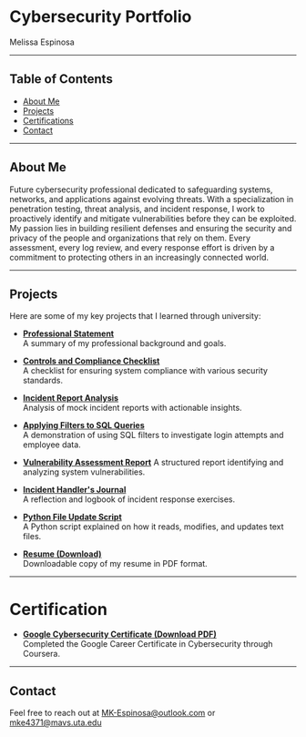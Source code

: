 # Cybersecurity Portfolio

Melissa Espinosa

---

## Table of Contents
- [About Me](#about-me)
- [Projects](#projects)
- [Certifications](#certifications)
- [Contact](#contact)

---

## About Me
Future cybersecurity professional dedicated to safeguarding systems, networks, and applications against evolving threats. With a specialization in penetration testing, threat analysis, and incident response, I work to proactively identify and mitigate vulnerabilities before they can be exploited. My passion lies in building resilient defenses and ensuring the security and privacy of the people and organizations that rely on them. Every assessment, every log review, and every response effort is driven by a commitment to protecting others in an increasingly connected world.

---

## Projects

Here are some of my key projects that I learned through university:

- **[Professional Statement](https://raw.githubusercontent.com/mkespi/Portfolio/main/Course1.pdf)**  
  A summary of my professional background and goals.

- **[Controls and Compliance Checklist](https://raw.githubusercontent.com/mkespi/Portfolio/main/Course2.pdf)**  
  A checklist for ensuring system compliance with various security standards.

- **[Incident Report Analysis](https://raw.githubusercontent.com/mkespi/Portfolio/main/Course3.pdf)**  
  Analysis of mock incident reports with actionable insights.

- **[Applying Filters to SQL Queries](https://raw.githubusercontent.com/mkespi/Portfolio/main/Course4.pdf)**  
  A demonstration of using SQL filters to investigate login attempts and employee data.

- **[Vulnerability Assessment Report](https://raw.githubusercontent.com/mkespi/Portfolio/main/Course5.pdf)** 
  A structured report identifying and analyzing system vulnerabilities.

- **[Incident Handler's Journal](https://raw.githubusercontent.com/mkespi/Portfolio/main/Course6.pdf)**  
  A reflection and logbook of incident response exercises.

- **[Python File Update Script](https://raw.githubusercontent.com/mkespi/Portfolio/main/Course7.pdf)**  
  A Python script explained on how it reads, modifies, and updates text files.

- **[Resume (Download)](https://raw.githubusercontent.com/mkespi/Portfolio/main/Course8.pdf)**  
  Downloadable copy of my resume in PDF format.

---

# Certification

- **[Google Cybersecurity Certificate (Download PDF)](https://raw.githubusercontent.com/mkespi/Portfolio/main/Certificate.pdf)**  
  Completed the Google Career Certificate in Cybersecurity through Coursera.

---

## Contact

Feel free to reach out at MK-Espinosa@outlook.com or mke4371@mavs.uta.edu
